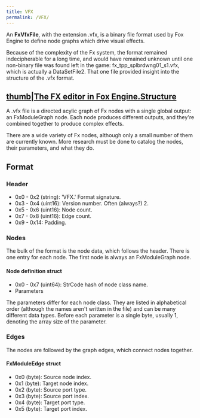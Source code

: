 ```yaml
---
title: VFX
permalink: /VFX/
---
```


An **FxVfxFile**, with the extension .vfx, is a binary file format used
by Fox Engine to define node graphs which drive visual effects.

Because of the complexity of the Fx system, the format remained
indecipherable for a long time, and would have remained unknown until
one non-binary file was found left in the
game: fx_tpp_splbrdwng01_s1.vfx, which is actually a DataSetFile2.
That one file provided insight into the structure of the .vfx format.

## [thumb|The FX editor in Fox Engine.Structure](/File:UjcBdMG-1-.jpg "wikilink")

A .vfx file is a directed acylic graph of Fx nodes with a single global
output: an FxModuleGraph node. Each node produces different outputs, and
they're combined together to produce complex effects.

There are a wide variety of Fx nodes, although only a small number of
them are currently known. More research must be done to catalog the
nodes, their parameters, and what they do.

## Format

### Header

  - 0x0 - 0x2 (string): 'VFX.' Format signature.
  - 0x3 - 0x4 (uint16): Version number. Often (always?) 2.
  - 0x5 - 0x6 (uint16): Node count.
  - 0x7 - 0x8 (uint16): Edge count.
  - 0x9 - 0x14: Padding.

### Nodes

The bulk of the format is the node data, which follows the header. There
is one entry for each node. The first node is always an FxModuleGraph
node.

#### Node definition struct

  - 0x0 - 0x7 (uint64): StrCode hash of node class name.
  - Parameters

The parameters differ for each node class. They are listed in
alphabetical order (although the names aren't written in the file) and
can be many different data types. Before each parameter is a single
byte, usually 1, denoting the array size of the parameter.

### Edges

The nodes are followed by the graph edges, which connect nodes together.

#### FxModuleEdge struct

  - 0x0 (byte): Source node index.
  - 0x1 (byte): Target node index.
  - 0x2 (byte): Source port type.
  - 0x3 (byte): Source port index.
  - 0x4 (byte): Target port type.
  - 0x5 (byte): Target port index.